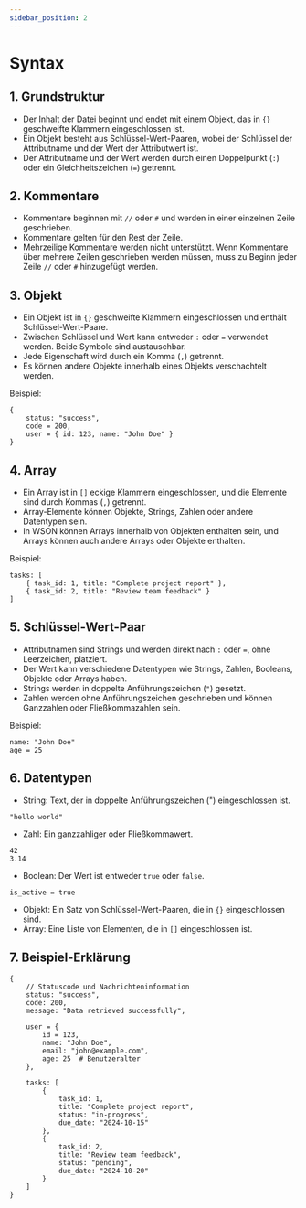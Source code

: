 ```yaml
---
sidebar_position: 2
---
```


# Syntax

## 1. Grundstruktur

* Der Inhalt der Datei beginnt und endet mit einem Objekt, das in `{}` geschweifte Klammern eingeschlossen ist.
* Ein Objekt besteht aus Schlüssel-Wert-Paaren, wobei der Schlüssel der Attributname und der Wert der Attributwert ist.
* Der Attributname und der Wert werden durch einen Doppelpunkt (`:`) oder ein Gleichheitszeichen (`=`) getrennt.

## 2. Kommentare

* Kommentare beginnen mit `//` oder `#` und werden in einer einzelnen Zeile geschrieben.
* Kommentare gelten für den Rest der Zeile.
* Mehrzeilige Kommentare werden nicht unterstützt. Wenn Kommentare über mehrere Zeilen geschrieben werden müssen, muss zu Beginn jeder Zeile `//` oder `#` hinzugefügt werden.

## 3. Objekt

* Ein Objekt ist in `{}` geschweifte Klammern eingeschlossen und enthält Schlüssel-Wert-Paare.
* Zwischen Schlüssel und Wert kann entweder `:` oder `=` verwendet werden. Beide Symbole sind austauschbar.
* Jede Eigenschaft wird durch ein Komma (`,`) getrennt.
* Es können andere Objekte innerhalb eines Objekts verschachtelt werden.

Beispiel:

```
{
    status: "success",
    code = 200,
    user = { id: 123, name: "John Doe" }
}
```

## 4. Array

* Ein Array ist in `[]` eckige Klammern eingeschlossen, und die Elemente sind durch Kommas (`,`) getrennt.
* Array-Elemente können Objekte, Strings, Zahlen oder andere Datentypen sein.
* In WSON können Arrays innerhalb von Objekten enthalten sein, und Arrays können auch andere Arrays oder Objekte enthalten.

Beispiel:

```
tasks: [
    { task_id: 1, title: "Complete project report" },
    { task_id: 2, title: "Review team feedback" }
]
```

## 5. Schlüssel-Wert-Paar

* Attributnamen sind Strings und werden direkt nach `:` oder `=`, ohne Leerzeichen, platziert.
* Der Wert kann verschiedene Datentypen wie Strings, Zahlen, Booleans, Objekte oder Arrays haben.
* Strings werden in doppelte Anführungszeichen (`"`) gesetzt.
* Zahlen werden ohne Anführungszeichen geschrieben und können Ganzzahlen oder Fließkommazahlen sein.

Beispiel:

```
name: "John Doe"
age = 25
```

## 6. Datentypen

* String: Text, der in doppelte Anführungszeichen (") eingeschlossen ist.

```
"hello world"
```

- Zahl: Ein ganzzahliger oder Fließkommawert.

```
42
3.14
```

- Boolean: Der Wert ist entweder `true` oder `false`.

```
is_active = true
```

* Objekt: Ein Satz von Schlüssel-Wert-Paaren, die in `{}` eingeschlossen sind.
* Array: Eine Liste von Elementen, die in `[]` eingeschlossen ist.

## 7. Beispiel-Erklärung

```ws
{
    // Statuscode und Nachrichteninformation
    status: "success",
    code: 200,
    message: "Data retrieved successfully",

    user = {
        id = 123,
        name: "John Doe",
        email: "john@example.com",
        age: 25  # Benutzeralter
    },

    tasks: [
        {
            task_id: 1,
            title: "Complete project report",
            status: "in-progress",
            due_date: "2024-10-15"
        },
        {
            task_id: 2,
            title: "Review team feedback",
            status: "pending",
            due_date: "2024-10-20"
        }
    ]
}
```
